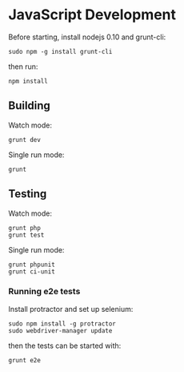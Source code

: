 # JavaScript Development
Before starting, install nodejs 0.10 and grunt-cli:

	sudo npm -g install grunt-cli

then run:

	npm install


## Building
Watch mode:

	grunt dev

Single run mode:

	grunt

## Testing
Watch mode:

	grunt php
	grunt test

Single run mode:

	grunt phpunit
	grunt ci-unit

### Running e2e tests
Install protractor and set up selenium:

	sudo npm install -g protractor
	sudo webdriver-manager update

then the tests can be started with:

	grunt e2e

